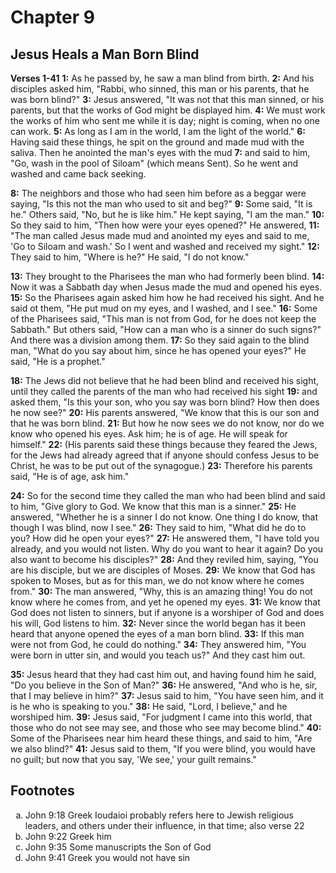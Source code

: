 # Chapter 9
## Jesus Heals a Man Born Blind
**Verses 1-41**
**1:** As he passed by, he saw a man blind from birth.
**2:** And his disciples asked him, "Rabbi, who sinned, this man or his parents, that he was born blind?"
**3:** Jesus answered, "It was not that this man sinned, or his parents, but that the works of God might be displayed him.
**4:** We must work the works of him who sent me while it is day; night is coming, when no one can work.
**5:** As long as I am in the world, I am the light of the world."
**6:** Having said these things, he spit on the ground and made mud with the saliva. Then he anointed the man's eyes with the mud
**7:** and said to him, "Go, wash in the pool of Siloam" (which means Sent). So he went and washed and came back seeking.

**8:** The neighbors and those who had seen him before as a beggar were saying, "Is this not the man who used to sit and beg?"
**9:** Some said, "It is he." Others said, "No, but he is like him." He kept saying, "I am the man."
**10:** So they said to him, "Then how were your eyes opened?" He answered,
**11:** "The man called Jesus made mud and anointed my eyes and said to me, 'Go to Siloam and wash.' So I went and washed and received my sight."
**12:** They said to him, "Where is he?" He said, "I do not know."

**13:** They brought to the Pharisees the man who had formerly been blind.
**14:** Now it was a Sabbath day when Jesus made the mud and opened his eyes.
**15:** So the Pharisees again asked him how he had received his sight. And he said ot them, "He put mud on my eyes, and I washed, and I see."
**16:** Some of the Pharisees said, "This man is not from God, for he does not keep the Sabbath." But others said, "How can a man who is a sinner do such signs?" And there was a division among them.
**17:** So they said again to the blind man, "What do you say about him, since he has opened your eyes?" He said, "He is a prophet."

**18:** The Jews did not believe that he had been blind and received his sight, until they called the parents of the man who had received his sight
**19:** and asked them, "Is this your son, who you say was born blind? How then does he now see?"
**20:** His parents answered, "We know that this is our son and that he was born blind.
**21:** But how he now sees we do not know, nor do we know who opened his eyes. Ask him; he is of age. He will speak for himself."
**22:** (His parents said these things because they feared the Jews, for the Jews had already agreed that if anyone should confess Jesus to be Christ, he was to be put out of the synagogue.)
**23:** Therefore his parents said, "He is of age, ask him."

**24:** So for the second time they called the man who had been blind and said to him, "Give glory to God. We know that this man is a sinner."
**25:** He answered, "Whether he is a sinner I do not know. One thing I do know, that though I was blind, now I see."
**26:** They said to him, "What did he do to you? How did he open your eyes?"
**27:** He answered them, "I have told you already, and you would not listen. Why do you want to hear it again? Do you also want to become his disciples?"
**28:** And they reviled him, saying, "You are his disciple, but we are disciples of Moses.
**29:** We know that God has spoken to Moses, but as for this man, we do not know where he comes from."
**30:** The man answered, "Why, this is an amazing thing! You do not know where he comes from, and yet he opened my eyes.
**31:** We know that God does not listen to sinners, but if anyone is a worshiper of God and does his will, God listens to him.
**32:** Never since the world began has it been heard that anyone opened the eyes of a man born blind.
**33:** If this man were not from God, he could do nothing."
**34:** They answered him, "You were born in utter sin, and would you teach us?" And they cast him out.

**35:** Jesus heard that they had cast him out, and having found him he said, "Do you believe in the Son of Man?"
**36:** He answered, "And who is he, sir, that I may believe in him?"
**37:** Jesus said to him, "You have seen him, and it is he who is speaking to you."
**38:** He said, "Lord, I believe," and he worshiped him.
**39:** Jesus said, "For judgment I came into this world, that those who do not see may see, and those who see may become blind."
**40:** Some of the Pharisees near him heard these things, and said to him, "Are we also blind?"
**41:** Jesus said to them, "If you were blind, you would have no guilt; but now that you say, 'We see,' your guilt remains."

## Footnotes

<ol type='a'>
	<li>John 9:18 Greek Ioudaioi probably refers here to Jewish religious leaders, and others under their influence, in that time; also verse 22</li>
	<li>John 9:22 Greek him</li>
	<li>John 9:35 Some manuscripts the Son of God</li>
	<li>John 9:41 Greek you would not have sin</li>
</ol>

